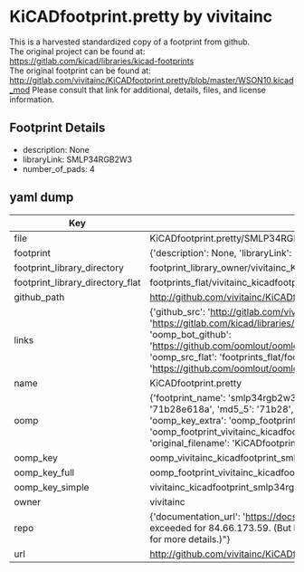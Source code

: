 # KiCADfootprint.pretty by vivitainc  
This is a harvested standardized copy of a footprint from github.  
The original project can be found at:  
https://gitlab.com/kicad/libraries/kicad-footprints  
The original footprint can be found at:
http://gitlab.com/vivitainc/KiCADfootprint.pretty/blob/master/WSON10.kicad_mod
Please consult that link for additional, details, files, and license information.  
## Footprint Details
* description: None  
* libraryLink: SMLP34RGB2W3  
* number_of_pads: 4  
## yaml dump  
| Key | Value |  
| --- | --- |  
| file | KiCADfootprint.pretty/SMLP34RGB2W3.kicad_mod |  
| footprint | {'description': None, 'libraryLink': 'SMLP34RGB2W3', 'number_of_pads': 4} |  
| footprint_library_directory | footprint_library_owner/vivitainc_KiCADfootprint.pretty |  
| footprint_library_directory_flat | footprints_flat/vivitainc_kicadfootprint_smlp34rgb2w3/working |  
| github_path | http://github.com/vivitainc/KiCADfootprint.pretty/blob/master/SMLP34RGB2W3.kicad_mod |  
| links | {'github_src': 'http://gitlab.com/vivitainc/KiCADfootprint.pretty/blob/master/WSON10.kicad_mod', 'github_src_repo': 'https://gitlab.com/kicad/libraries/kicad-footprints', 'oomp_bot': 'footprints/vivitainc_kicadfootprint_smlp34rgb2w3/working', 'oomp_bot_github': 'https://github.com/oomlout/oomlout_oomp_footprint_bot/tree/main/footprints/vivitainc_kicadfootprint_smlp34rgb2w3/working', 'oomp_src_flat': 'footprints_flat/footprints_flat/vivitainc_kicadfootprint_smlp34rgb2w3/working', 'oomp_src_flat_github': 'https://github.com/oomlout/oomlout_oomp_footprint_src/tree/main/footprints_flat/vivitainc_kicadfootprint_smlp34rgb2w3/working'} |  
| name | KiCADfootprint.pretty |  
| oomp | {'footprint_name': 'smlp34rgb2w3', 'library_name': 'kicadfootprint', 'md5': '71b28e618a6c19c12aebefd14bcea32f', 'md5_10': '71b28e618a', 'md5_5': '71b28', 'md5_6': '71b28e', 'oomp_key': 'oomp_vivitainc_kicadfootprint_smlp34rgb2w3', 'oomp_key_extra': 'oomp_footprint_vivitainc_kicadfootprint_smlp34rgb2w3', 'oomp_key_full': 'oomp_footprint_vivitainc_kicadfootprint_smlp34rgb2w3_71b28e', 'oomp_key_simple': 'vivitainc_kicadfootprint_smlp34rgb2w3', 'original_filename': 'KiCADfootprint.pretty/SMLP34RGB2W3.kicad_mod', 'owner_name': 'vivitainc'} |  
| oomp_key | oomp_vivitainc_kicadfootprint_smlp34rgb2w3 |  
| oomp_key_full | oomp_footprint_vivitainc_kicadfootprint_smlp34rgb2w3 |  
| oomp_key_simple | vivitainc_kicadfootprint_smlp34rgb2w3 |  
| owner | vivitainc |  
| repo | {'documentation_url': 'https://docs.github.com/rest/overview/resources-in-the-rest-api#rate-limiting', 'message': "API rate limit exceeded for 84.66.173.59. (But here's the good news: Authenticated requests get a higher rate limit. Check out the documentation for more details.)"} |  
| url | http://github.com/vivitainc/KiCADfootprint.pretty |  

